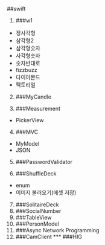 ##swift
1. ###w1
 + 정사각형
 + 삼각형2
 + 삼각형숫자
 + 사각형숫자
 + 숫자반대로
 + fizzbuzz
 + 다이아몬드
 + 팩토리얼

2. ###MyCandle

3. ###Measurement
 - PickerView

4. ###MVC
 - MyModel
 - JSON

5. ###PasswordValidator

6. ###ShuffleDeck
 - enum
 - 이미지 불러오기(에셋 저장)


7. ###SolitaireDeck
8. ###SocialNumber
9. ###TableView
10. ###PersonModel
11. ###Async Network Programming
12. ###CamClient
*** ###HIG


 
